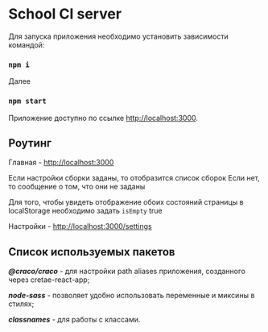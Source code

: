 # School CI server

Для запуска приложения необходимо установить зависимости командой: 
### `npm i`

Далее 
### `npm start`

Приложение доступно по ссылке [http://localhost:3000](http://localhost:3000).

## Роутинг
Главная - [http://localhost:3000](http://localhost:3000)

Если настройки сборки заданы, то отобразится список сборок
Если нет, то сообщение о том, что они не заданы

Для того, чтобы увидеть отображение обоих состояний страницы в localStorage необходимо задать `isEmpty` true

Настройки - [http://localhost:3000/settings](http://localhost:3000/settings)

## Список используемых пакетов

___@craco/craco___ -  для настройки path aliases приложения, созданного через cretae-react-app;


___node-sass___ - позволяет удобно использовать переменные и миксины в стилях;


___classnames___ - для работы с классами.
